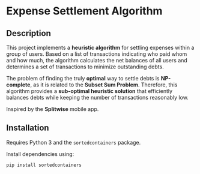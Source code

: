 # Expense Settlement Algorithm

## Description
This project implements a **heuristic algorithm** for settling expenses within a group of users. Based on a list of transactions indicating who paid whom and how much, the algorithm calculates the net balances of all users and determines a set of transactions to minimize outstanding debts.

The problem of finding the truly **optimal** way to settle debts is **NP-complete**, as it is related to the **Subset Sum Problem**. Therefore, this algorithm provides a **sub-optimal heuristic solution** that efficiently balances debts while keeping the number of transactions reasonably low.

Inspired by the **Splitwise** mobile app.

## Installation
Requires Python 3 and the `sortedcontainers` package.

Install dependencies using:
```sh
pip install sortedcontainers
